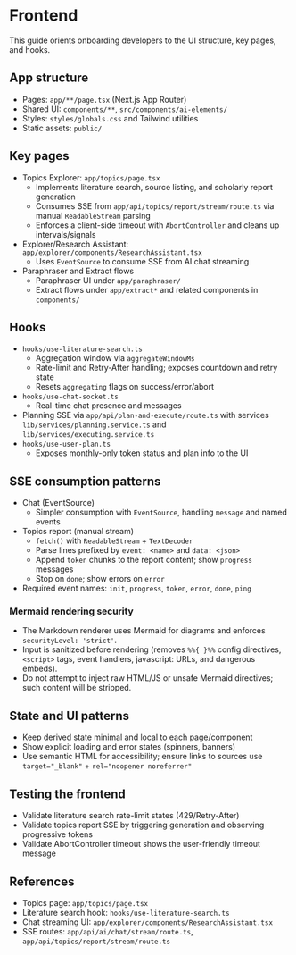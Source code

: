 # Frontend

This guide orients onboarding developers to the UI structure, key pages, and hooks.

## App structure
- Pages: `app/**/page.tsx` (Next.js App Router)
- Shared UI: `components/**`, `src/components/ai-elements/`
- Styles: `styles/globals.css` and Tailwind utilities
- Static assets: `public/`

## Key pages
- Topics Explorer: `app/topics/page.tsx`
  - Implements literature search, source listing, and scholarly report generation
  - Consumes SSE from `app/api/topics/report/stream/route.ts` via manual `ReadableStream` parsing
  - Enforces a client-side timeout with `AbortController` and cleans up intervals/signals
- Explorer/Research Assistant: `app/explorer/components/ResearchAssistant.tsx`
  - Uses `EventSource` to consume SSE from AI chat streaming
- Paraphraser and Extract flows
  - Paraphraser UI under `app/paraphraser/`
  - Extract flows under `app/extract*` and related components in `components/`

## Hooks
- `hooks/use-literature-search.ts`
  - Aggregation window via `aggregateWindowMs`
  - Rate-limit and Retry-After handling; exposes countdown and retry state
  - Resets `aggregating` flags on success/error/abort
- `hooks/use-chat-socket.ts`
  - Real-time chat presence and messages
- Planning SSE via `app/api/plan-and-execute/route.ts` with services `lib/services/planning.service.ts` and `lib/services/executing.service.ts`
- `hooks/use-user-plan.ts`
  - Exposes monthly-only token status and plan info to the UI

## SSE consumption patterns
- Chat (EventSource)
  - Simpler consumption with `EventSource`, handling `message` and named events
- Topics report (manual stream)
  - `fetch()` with `ReadableStream` + `TextDecoder`
  - Parse lines prefixed by `event: <name>` and `data: <json>`
  - Append `token` chunks to the report content; show `progress` messages
  - Stop on `done`; show errors on `error`
- Required event names: `init`, `progress`, `token`, `error`, `done`, `ping`

### Mermaid rendering security
- The Markdown renderer uses Mermaid for diagrams and enforces `securityLevel: 'strict'`.
- Input is sanitized before rendering (removes `%%{ }%%` config directives, `<script>` tags, event handlers, javascript: URLs, and dangerous embeds).
- Do not attempt to inject raw HTML/JS or unsafe Mermaid directives; such content will be stripped.

## State and UI patterns
- Keep derived state minimal and local to each page/component
- Show explicit loading and error states (spinners, banners)
- Use semantic HTML for accessibility; ensure links to sources use `target="_blank"` + `rel="noopener noreferrer"`

## Testing the frontend
- Validate literature search rate-limit states (429/Retry-After)
- Validate topics report SSE by triggering generation and observing progressive tokens
- Validate AbortController timeout shows the user-friendly timeout message

## References
- Topics page: `app/topics/page.tsx`
- Literature search hook: `hooks/use-literature-search.ts`
- Chat streaming UI: `app/explorer/components/ResearchAssistant.tsx`
- SSE routes: `app/api/ai/chat/stream/route.ts`, `app/api/topics/report/stream/route.ts`
